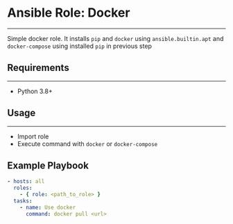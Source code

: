 # Ansible Role: Docker

---

Simple docker role. It installs `pip` and `docker`
using `ansible.builtin.apt` and `docker-compose`
using installed `pip` in previous step

## Requirements

---

- Python 3.8+

## Usage

---

- Import role
- Execute command with `docker` or `docker-compose`

## Example Playbook

```yaml
- hosts: all
  roles:
    - { role: <path_to_role> }
  tasks:
    - name: Use docker
      command: docker pull <url>
```